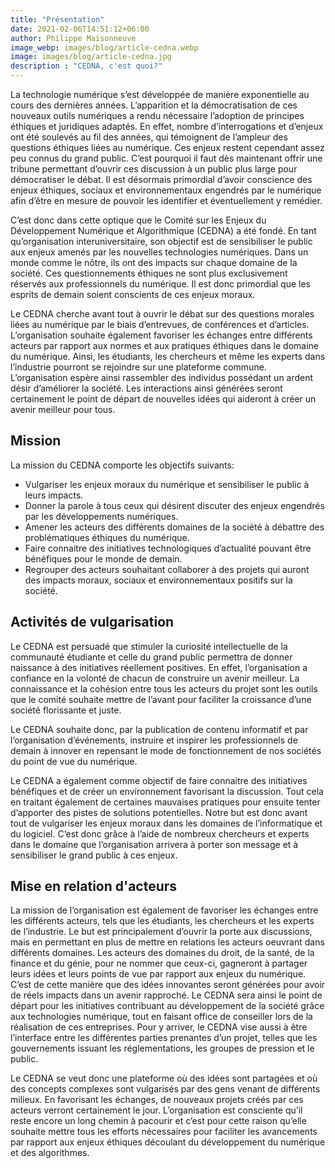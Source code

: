```yaml
---
title: "Présentation"
date: 2021-02-06T14:51:12+06:00
author: Philippe Maisonneuve
image_webp: images/blog/article-cedna.webp
image: images/blog/article-cedna.jpg
description : "CEDNA, c'est quoi?"
---
```


La technologie numérique s’est développée de manière exponentielle au cours des dernières années. L’apparition et la démocratisation de ces nouveaux outils numériques a rendu nécessaire l’adoption de principes éthiques et juridiques adaptés. En effet, nombre d’interrogations et d’enjeux ont été soulevés au fil des années, qui témoignent de l’ampleur des questions éthiques liées au numérique. Ces enjeux restent cependant assez peu connus du grand public. C’est pourquoi il faut dès maintenant offrir une tribune permettant d’ouvrir ces discussion à un public plus large pour démocratiser le débat. Il est désormais primordial d’avoir conscience des enjeux éthiques, sociaux et environnementaux engendrés par le numérique afin d’être en mesure de pouvoir les identifier et éventuellement y remédier.


C’est donc dans cette optique que le Comité sur les Enjeux du Développement Numérique et Algorithmique (CEDNA) a été fondé. En tant qu’organisation interuniversitaire, son objectif est de sensibiliser le public aux enjeux amenés par les nouvelles technologies numériques. Dans un monde comme le nôtre, ils ont des impacts sur chaque domaine de la société. Ces questionnements éthiques ne sont plus exclusivement réservés aux professionnels du numérique. Il est donc primordial que les esprits de demain soient conscients de ces enjeux moraux.


Le CEDNA cherche avant tout à ouvrir le débat sur des questions morales liées au numérique par le biais d’entrevues, de conférences et d’articles. L’organisation souhaite également favoriser les échanges entre différents acteurs par rapport aux normes et aux pratiques éthiques dans le domaine du numérique. Ainsi, les étudiants, les chercheurs et même les experts dans l’industrie pourront se rejoindre sur une plateforme commune. L’organisation espère ainsi rassembler des individus possédant un ardent désir d’améliorer la société. Les interactions ainsi générées seront certainement le point de départ de nouvelles idées qui aideront à créer un avenir meilleur pour tous.


## Mission
La mission du CEDNA comporte les objectifs suivants:
- Vulgariser les enjeux moraux du numérique et sensibiliser le public à leurs impacts.
- Donner la parole à tous ceux qui désirent discuter des enjeux engendrés par les développements numériques.
- Amener les acteurs des différents domaines de la société à débattre des problématiques éthiques du numérique.
- Faire connaitre des initiatives technologiques d’actualité pouvant être bénéfiques pour le monde de demain.
- Regrouper des acteurs souhaitant collaborer à des projets qui auront des impacts moraux, sociaux et environnementaux positifs sur la société.


## Activités de vulgarisation

Le CEDNA est persuadé que stimuler la curiosité intellectuelle de la communauté étudiante et celle du grand public permettra de donner naissance à des initiatives réellement positives. En effet, l’organisation a confiance en la volonté de chacun de construire un avenir meilleur. La connaissance et la cohésion entre tous les acteurs du projet sont les outils que le comité souhaite mettre de l’avant pour faciliter la croissance d’une société florissante et juste.

Le CEDNA souhaite donc, par la publication de contenu informatif et par l’organisation d’événements, instruire et inspirer les professionnels de demain à innover en repensant le mode de fonctionnement de nos sociétés du point de vue du numérique.

Le CEDNA a également comme objectif de faire connaitre des initiatives bénéfiques et de créer un environnement favorisant la discussion. Tout cela en traitant également de certaines mauvaises pratiques pour ensuite tenter d’apporter des pistes de solutions potentielles. Notre but est donc avant tout de vulgariser les enjeux moraux dans les domaines de l’informatique et du logiciel. C’est donc grâce à l’aide de nombreux chercheurs et experts dans le domaine que l’organisation arrivera à porter son message et à sensibiliser le grand public à ces enjeux.


## Mise en relation d'acteurs

La mission de l’organisation est également de favoriser les échanges entre les différents acteurs, tels que les étudiants, les chercheurs et les experts de l’industrie. Le but est principalement d’ouvrir la porte aux discussions, mais en permettant en plus de mettre en relations les acteurs oeuvrant dans différents domaines. Les acteurs des domaines du droit, de la santé, de la finance et du génie, pour ne nommer que ceux-ci, gagneront à partager leurs idées et leurs points de vue par rapport aux enjeux du numérique. C’est de cette manière que des idées innovantes seront générées pour avoir de réels impacts dans un avenir rapproché. Le CEDNA sera ainsi le point de départ pour les initiatives contribuant au développement de la société grâce aux technologies numérique, tout en faisant office de conseiller lors de la réalisation de ces entreprises. Pour y arriver, le CEDNA vise aussi à être l’interface entre les différentes parties prenantes d’un projet, telles que les gouvernements issuant les réglementations, les groupes de pression et le public.


Le CEDNA se veut donc une plateforme où des idées sont partagées et où des concepts complexes sont vulgarisés par des gens venant de différents milieux. En favorisant les échanges, de nouveaux projets créés par ces acteurs verront certainement le jour. L’organisation est consciente qu’il reste encore un long chemin à pacourir et c’est pour cette raison qu’elle souhaite mettre tous les efforts nécessaires pour faciliter les avancements par rapport aux enjeux éthiques découlant du développement du numérique et des algorithmes.

